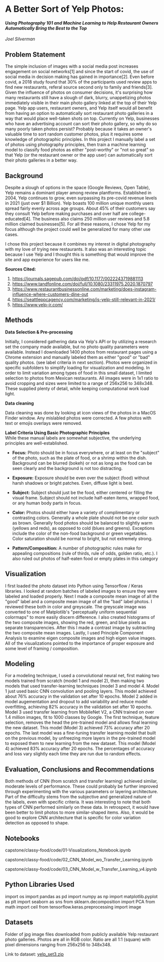 # A Better Sort of Yelp Photos:  
#### _Using Photography 101 and Machine Learning to Help Restaurant Owners Automatically Bring the Best to the Top_  
_Joel Silverman_

## Problem Statement

The simple inclusion of images with a social media post increases engagement on social networks[1] and since  the start of covid, the use of social media in decision making has gained in importance[2]. Even before covid, a 2018 study found that 30% of the participants used review apps to find new restaurants, referal source second only to family and friends[3]. Given the influence of photos on consumer decisions, it's surprising how many restaurants still have a slough of dark, blurry, unappetizing photos immediately visible in their main photo gallery linked at the top of their Yelp page.  Yelp app users, restaurant owners, and Yelp itself would all benefit from having an option to automatically sort restaurant photo galleries in a way that would place well-taken shots on top.  Currently on Yelp, businesses who have an advertising account can sort their photo gallery, so why do so many poorly taken photos persist?  Probably because it takes an owner's valuable time to sort random customer photos, plus it requires some knowledge of photographic principles.  In this project I manually label a set of photos using photography principles, then train a machine learning model to classify food photos as either "post-worthy" or "not so great" so that Yelp (or the restaurant owner or the app user) can automatically sort their photo galleries in a better way.  

## Background

Despite a slough of options in the space (Google Reviews, Open Table), Yelp remains a dominant player among review plantforms.  Established in 2004, Yelp continues to grow, even surpassing its  pre-covid revenue levels in 2021 (just over $1 Billion).  Yelp boasts 100 million unique monthly users spread fairly evenly across age groups. About 45% of their customers say they consult Yelp before making purchases and over half are college-educated[4].  The business also claims 250 million user reviews and 5.8 million claimed businesses[5]. For all these reasons, I chose Yelp for my focus although the project could well be generalized for many other use cases. 

I chose this project because it combines my interest in digital photography with my love of trying new restaurants.  It also was an interesting topic because I use Yelp and I thought this is something that would improve the site and app experience for users like me.  

**Sources Cited:** 
1. https://journals.sagepub.com/doi/pdf/10.1177/0022243719881113 
2. https://www.tandfonline.com/doi/full/10.1080/23311975.2020.1870797
3. https://www.restaurantbusinessonline.com/marketing/does-instagram-influence-where-customers-dine-out
4. https://seattleppcagency.com/marketing/is-yelp-still-relevant-in-2021/ 
5. https://www.yelp-ir.com/

## Methods

**Data Selection & Pre-processing**

Initially, I considered gathering data via Yelp's API or by utilizing a research set the company made available, but no photo quality parameters were available. Instead I downloaded 1400 photos from restaurant pages using a Chrome extension and manually labeled them as either "good" or "bad" quality photos. (see label criteria in next section). Photos were organized in specific subfolders to simplify loading for visualization and modeling.  In order to limit variation among types of food in this small dataset, I limited selection to photos from Mexican restaurants.  All images were in 1x1 ratio to avoid cropping and sizes were limited to a range of 256x256 to 348x348.  These supplied plenty of detail, while keeping computational work load light.

**Data cleaning**

Data cleaning was done by looking at icon views of the photos in a MacOS Finder window.  Any mislabled photos were corrected.  A few photos with text or emojis overlays were removed.  

**Label Criteria Using Basic Photographic Principles**  
While these manual labels are somewhat subjective, the underlying principles are well-established.

- **Focus:**  Photo should be in focus everywhere, or at least on the "subject" of the photo, such as the plate of food, or a shrimp within the dish.  Background can be blurred (bokeh) or not as long as the food can be seen clearly and the background is not too distracting.

- **Exposure:**  Exposure should be even over the subject (food) without harsh shadows or bright patches.  Even, diffuse light is best.

- **Subject:**  Subject should just be the food, either centered or filling the visual frame.   Subject should not include half-eaten items, wrapped food, or any human body parts in focus.

- **Color:**  Photos should either have a variety of complimentary or contrasting colors.  Generally a whole plate should not be one color such as brown. Generally food photos should be balanced to slightly warm (yellows and reds), as opposed to cold (blues and greens).  Exceptions include the color of the non-food background or green vegetables.  Color saturation should be normal to bright, but not extremely strong.

- **Pattern/Composition:**
A number of photographic rules make for appealing compositions (rule of thirds, rule of odds, golden ratio, etc.).  I also ruled out photos of half-eaten food or empty plates in this category 

## Visualization
I first loaded the photo dataset into Python using Tensorflow / Keras libraries.  I looked at random batches of labeled images to ensure they were labeled and loaded properly.  Next I made a composite mean image of all the "good" label and a composite mean image of all the "bad" label photos. I reviewed these both in color and greyscale.  The greyscale image was converted to one of Matplotlib's "perceptually uniform sequential colormaps" to more easily discern difference.  I also created histograms of the two composite images, showing the red, green, and blue pixels as separate transparencies.  After this I made a contrast image by subtracting the two composite mean images.  Lastly, I used Principle Component Analysis to examine eigen composite images and high eigen value images. All of the visualizations pointed to the importance of proper exposure and some level of framing / composition.   

## Modeling

For a modeling technique, I used a convolutional neural net, first making two models trained from scratch (model 1 and model 2), then making two models that used transfer-learning techniques (model 3 and model 4.  Model 1 just used basic CNN convolution and pooling layers.  This model achieved about 76% accuracy in the validation set after 10 epochs.  Model 2 added in model augementation and dropout to add variability and reduce model overfitting, achieving 82% accuracy in the validation set after 10 epochs.  Model 3 used transfer learning from MobileNet V2, a CNN trained on over 1.4 million images, fit to 1000 classes by Google.  The first technique, feature selection, removes the head the pre-trained model and allows final learning the new dataset.  This model (Model 3) achieved 73% accuracy after 20 epochs.  The last model was a fine-tuning transfer learning model that built on the previous model, by unfreezing more layers in the pre-trained model to exposed them to new learning from the new dataset.  This model (Model 4) achieved 83% accuracy after 20 epochs.  The percentages of accuracy and loss vary slightly each time they are run due to random effects.  

## Evaluation, Conclusions and Recommendations

Both methods of CNN (from scratch and transfer learning) achieved similar, moderate levels of performance.  These could probably be further improved through experimenting with the various parameters or layering architecture.  Part of the difficulty stems from the subjective and generalized nature of the labels, even with specific criteria.  It was interesting to note that both types of CNN performed similarly on these data.  In retrospect, it would have been better to limit photos to more similar-shaped items.  Also, it would be good to explore CNN architecture that is specific for color variation detection as opposed to shape.  

## Notebooks
capstone/classy-food/code/01-Visualizations_Notebook.ipynb

capstone/classy-food/code/02_CNN_Model_wo_Transfer_Learning.ipynb

capstone/classy-food/code/03_CNN_Model_w_Transfer_Learning_v4.ipynb


## Python Libraries Used
import os
import pandas as pd
import numpy as np
import matplotlib.pyplot as plt
import seaborn as sns
from sklearn.decomposition import PCA
from math import ceil
from tensorflow.keras.preprocessing import image

## Datasets

Folder of jpg image files downloaded from publicly available Yelp restaurant photo galleries.  Photos are all in RGB color.  Ratio are all 1:1 (square) with pixel dimensions ranging from 256x256 to 348x348.

Link to dataset:  [yelp_set3.zip]('data/yelp_set3.zip')

